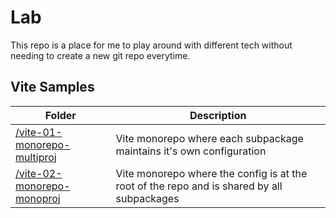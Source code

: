 # Lab

This repo is a place for me to play around with different tech without needing to create a new git repo everytime.

## Vite Samples

| Folder                                                       | Description                                                                                |
| ------------------------------------------------------------ | ------------------------------------------------------------------------------------------ |
| [/vite-01-monorepo-multiproj](./vite-01-monorepo-multiproj/) | Vite monorepo where each subpackage maintains it's own configuration                       |
| [/vite-02-monorepo-monoproj](./vite-02-monorepo-monoproj/)   | Vite monorepo where the config is at the root of the repo and is shared by all subpackages |
